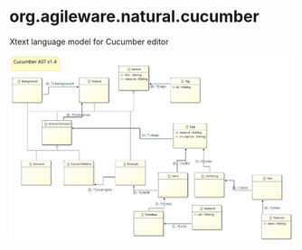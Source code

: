 # org.agileware.natural.cucumber

Xtext language model for Cucumber editor

![Cucumber AST](model/Cucumber.jpg)